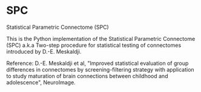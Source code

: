 # SPC
Statistical Parametric Connectome (SPC)

This is the Python implementation of the Statistical Parametric Connectome (SPC) a.k.a Two-step procedure for statistical testing of connectomes introduced by D.-E. Meskaldji.

Reference: D.-E. Meskaldji et al, "Improved statistical evaluation of group differences in connectomes by screening-filtering strategy with application to study maturation of brain connections between childhood and adolescence", NeuroImage.
